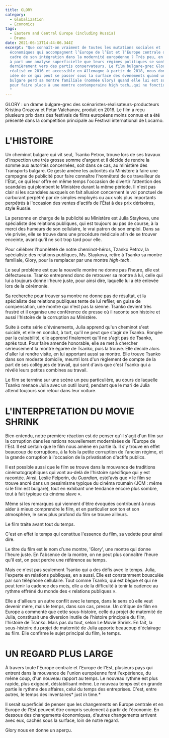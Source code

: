 ```yaml
---
title: GLORY
category:
  - Globalization
  - Economics
tags:
  - Eastern and Central Europe (including Russia)
  - Drama
date: 2021-06-13T14:44:06.344Z
excerpt: "Que connaît-on vraiment de toutes les mutations sociales et
  économiques qui accompagnent l’Europe de l’Est et l’Europe centrale dans le
  cadre de son intégration dans la modernité européenne ? Très peu, en réalité,
  à part une analyse superficielle que leurs régimes politiques se sont tournés
  dernièrement vers des partis conservateurs. Le film bulgare-grec Glory,
  réalisé en 2016 et accessible en Allemagne à partir de 2018, nous donne une
  idée de ce qui peut se passer sous la surface des événements quand un cheminot
  bulgare perd sa montre familiale (nommée Glory) quand elle lui est soutirée
  pour faire place à une montre contemporaine high tech….qui ne fonctionne pas.
  "
---
```

GLORY : un drame bulgare-grec des scénaristes-réalisateurs-producteurs Kristina Grozeva et Petar Valchanov, produit en 2016. Le film a reçu plusieurs prix dans des festivals de films européens moins connus et a été présenté dans la compétition principale au Festival international de Locarno.

# L'HISTOIRE

Un cheminot bulgare qui vit seul, Tsanko Petrov, trouve lors de ses travaux d'inspection une très grosse somme d'argent et il décide de rendre la somme aux autorités concernées, soit dans ce cas, au ministère des Transports bulgare. Ce geste amène les autorités du Ministère à faire une campagne de publicité pour faire connaître l'honnêteté de ce travailleur de l'État, ce qui leur offre en même temps l'occasion de divertir l'attention des scandales qui plombent le Ministère durant la même période. Il n'est pas clair si les scandales auxquels on fait allusion concernent le vol ponctuel de carburant perpétré par de simples employés ou aux vols plus importants perpétrés à l'occasion des ventes d'actifs de l'État à des prix dérisoires, style Russie.

La personne en charge de la publicité au Ministère est Julia Staykova, une spécialiste des relations publiques, qui est toujours au pas de course, à la merci des humeurs de son cellulaire, le vrai patron de son emploi. Dans sa vie privée, elle se trouve dans une procédure médicale afin de se trouver enceinte, avant qu'il ne soit trop tard pour elle.

Pour célébrer l'honnêteté de notre cheminot-héros, Tzanko Petrov, la spécialiste des relations publiques, Ms. Staykova, retire à Tsanko sa montre familiale, Glory, pour la remplacer par une montre *high-tech*.

Le seul problème est que la nouvelle montre ne donne pas l'heure, elle est défectueuse. Tsanko entreprend donc de retrouver sa montre à lui, celle qui lui a toujours donné l'heure juste, pour ainsi dire, laquelle lui a été enlevée lors de la cérémonie.

Sa recherche pour trouver sa montre ne donne pas de résultat, et la spécialiste des relations publiques tente de lui refiler, en guise de compensation, une montre qui n'est pas la sienne. Tsanko devient très frustré et il organise une conférence de presse où il raconte son histoire et aussi l'histoire de la corruption au Ministère.

Suite à cette série d'événements, Julia apprend qu'un cheminot s'est suicidé, et elle en conclut, à tort, qu'il ne peut que s'agir de Tsanko. Rongée par la culpabilité, elle apprend finalement qu'il ne s'agit pas de Tsanko, après tout. Pour faire amende honorable, elle se met à chercher sérieusement la montre égarée de Tsanko, puis la trouve. Elle décide alors d'aller lui rendre visite, en lui apportant aussi sa montre. Elle trouve Tsanko dans son modeste domicile, meurtri lors d'un règlement de compte de la part de ses collègues de travail, qui sont d'avis que c'est Tsanko qui a révélé leurs petites combines au travail.

Le film se termine sur une scène un peu particulière, au cours de laquelle Tsanko menace Julia avec un outil lourd, pendant que le mari de Julia attend toujours son retour dans leur voiture.

# L'INTERPRETATION DU MOVIE SHRINK

Bien entendu, notre première réaction est de penser qu'il s'agit d'un film sur la corruption dans les nations nouvellement modernisées de l'Europe de l'Est. Il est certain que le film nous amène en partie là. Il s'y trouve en effet beaucoup de corruptions, à la fois la petite corruption de l'ancien régime, et la grande corruption à l'occasion de la privatisation d'actifs publics.

Il est possible aussi que le film se trouve dans la mouvance de traditions cinématographiques qui vont au-delà de l'histoire spécifique qui y est racontée. Ainsi, Leslie Felperin, du *Guardian*, estd'avis que « le film se trouve ancré dans un pessimisme typique du cinéma roumain (JCM : même si le film est bulgare), tout en exhibant une tendance encore plus sombre, tout à fait typique du cinéma slave ».

Même si les remarques qui viennent d'être évoquées contribuent à nous aider à mieux comprendre le film, et en particulier son ton et son atmosphère, le sens plus profond du film se trouve ailleurs.

Le film traite avant tout du temps.

C'est en effet le temps qui constitue l'essence du film, sa vedette pour ainsi dire.

Le titre du film est le nom d'une montre, 'Glory', une montre qui donne l'heure juste. En l'absence de la montre, on ne peut plus connaître l'heure qu'il est, on peut perdre une référence au temps.

Mais ce n'est pas seulement Tsanko qui a des défis avec le temps. Julia, l'experte en relations publiques, en a aussi. Elle est constamment bousculée par son téléphone cellulaire. Tout comme Tsanko, qui est bègue et qui ne peut tenir la cadence des mots, elle a de la difficulté à tenir la cadence au rythme effréné du monde des « relations publiques ».

Elle a d'ailleurs un autre conflit avec le temps, dans le sens où elle veut devenir mère, mais le temps, dans son cas, presse. Un critique de film en Europe a commenté que cette sous-histoire, celle du projet de maternité de Julia, constituait une diversion inutile de l'histoire principale du film, l'histoire de Tsanko. Mais pas du tout, selon Le Movie Shrink. En fait, la sous-histoire du projet de maternité de Julia apporte beaucoup d'éclairage au film. Elle confirme le sujet principal du film, le temps.

# UN REGARD PLUS LARGE

À travers toute l'Europe centrale et l'Europe de l'Est, plusieurs pays qui entrent dans la mouvance de l'union européenne font l'expérience, du même coup, d'un nouveau rapport au temps. Le nouveau rythme est plus rapide, plus exigeant, déstabilisant même. Le nouveau temps est en grande partie le rythme des affaires, celui du temps des entreprises. C'est, entre autres, le temps des inventaires* just in time.*

Il serait superficiel de penser que les changements en Europe centrale et en Europe de l'Est peuvent être compris seulement à partir de l'économie. En dessous des changements économiques, d'autres changements arrivent avec eux, cachés sous la surface, loin de notre regard.

Glory nous en donne un aperçu.